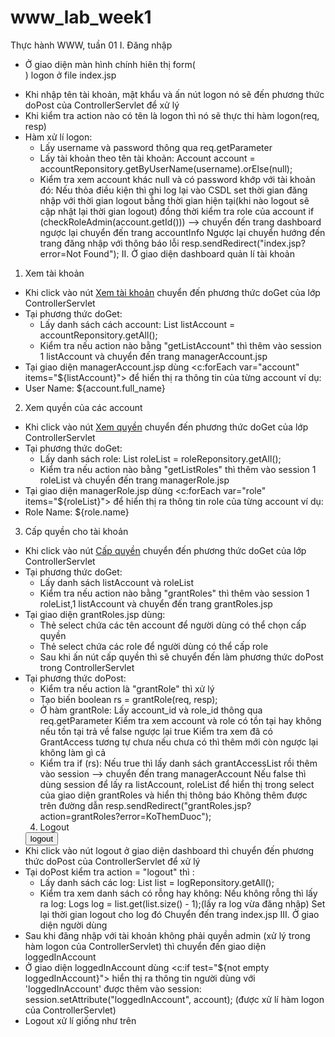 # www_lab_week1
Thực hành WWW, tuần 01
I. Đăng nhập 
  - Ở giao diện màn hình chính hiên thị form(<form action="ControllerServlet" method="post">) logon ở file index.jsp
  - Khi nhập tên tài khoản, mật khẩu và ấn nút logon nó sẽ đến phương thức doPost của ControllerServlet để xử lý
  - Khi kiểm tra action nào có tên là logon thì nó sẽ thực thi hàm  logon(req, resp)
  - Hàm xử lí logon:
    + Lấy username và password thông qua req.getParameter
    + Lấy tài khoản theo tên tài khoản: Account account = accountReponsitory.getByUserName(username).orElse(null);
    + Kiểm tra xem account khác null và có password khớp với tài khoản đó:
      Nếu thỏa điều kiện thì ghi log lại vào CSDL set thời gian đăng nhập với thời gian logout bằng thời gian hiện tại(khi nào logout sẽ cập nhật lại thời gian        logout) đồng thời kiểm tra role của account
          if (checkRoleAdmin(account.getId())) --> chuyển đến trang dashboard
          ngược lại chuyển đến trang accountInfo
      Ngược lại chuyển hướng đến trang đăng nhập với thông báo lỗi resp.sendRedirect("index.jsp?error=Not Found");
II. Ở giao diện dashboard quản lí tài khoản
  1. Xem tài khoản
  - Khi click vào nút <a href="ControllerServlet?action=getListAccount">Xem tài khoản</a> chuyển đến phương thức doGet của lớp ControllerServlet
  - Tại phương thức doGet:
    + Lấy danh sách cách account: List<Account> listAccount = accountReponsitory.getAll(); 
    + Kiểm tra nếu action nào bằng "getListAccount" thì thêm vào session 1 listAccount và chuyển đến trang managerAccount.jsp
  - Tại giao diện managerAccount.jsp dùng <c:forEach var="account" items="${listAccount}"> để hiển thị ra thông tin của từng account
    ví dụ: <li>User Name: ${account.full_name}</li>
  2. Xem quyền của các account
  - Khi click vào nút <a href="ControllerServlet?action=getListRoles">Xem quyền</a> chuyển đến phương thức doGet của lớp ControllerServlet
  - Tại phương thức doGet:
    + Lấy danh sách role: List<Role> roleList = roleReponsitory.getAll();
    + Kiểm tra nếu action nào bằng "getListRoles" thì thêm vào session 1 roleList và chuyển đến trang managerRole.jsp
  - Tại giao diện managerRole.jsp dùng  <c:forEach var="role" items="${roleList}"> để hiển thị ra thông tin role của từng account
    ví dụ: <li>Role Name: ${role.name}</li>
  3. Cấp quyền cho tài khoản
  - Khi click vào nút  <a href="ControllerServlet?action=grantRoles">Cấp quyền</a> chuyển đến phương thức doGet của lớp ControllerServlet
  - Tại phương thức doGet:
    + Lấy danh sách listAccount và roleList
    + Kiểm tra nếu action nào bằng "grantRoles" thì thêm vào session 1 roleList,1 listAccount và chuyển đến trang grantRoles.jsp
  - Tại giao diện grantRoles.jsp dùng:
    + Thẻ select chứa các tên account để người dùng có thể chọn cấp quyền
    + Thẻ select chứa các role để người dùng có thể cấp role
    + Sau khi ấn nút cấp quyền thì sẽ chuyển đến làm phương thức doPost trong ControllerServlet
  - Tại phương thức doPost:
    + Kiểm tra nếu action là "grantRole" thì xử lý
    + Tạo biến boolean rs = grantRole(req, resp);
    + Ở hàm grantRole:
      Lấy account_id và role_id thông qua req.getParameter
      Kiểm tra xem account và role có tồn tại hay không nếu tồn tại trả về false ngược lại true
      Kiểm tra xem đã có GrantAccess tương tự chưa nếu chưa có thì thêm mới còn ngược lại không làm gì cả
    + Kiểm tra  if (rs):
      Nếu true thì lấy danh sách grantAccessList rồi thêm vào session --> chuyển đến trang managerAccount
      Nếu false thì dùng session để lấy ra listAccount, roleList để hiển thị trong select của giao diện grantRoles và
      hiển thị thông báo Không thêm được trên đường dẫn resp.sendRedirect("grantRoles.jsp?action=grantRoles?error=KoThemDuoc");
    4. Logout
      <form action="ControllerServlet" method="post">
        <input type="submit" value="logout">
        <input type="hidden" name="action" value="logout">
    </form>
  - Khi click vào nút logout ở giao diện dashboard thì chuyển đến phương thức doPost của ControllerServlet để xử lý
  - Tại doPost kiểm tra action = "logout" thì :
    + Lấy danh sách các log: List<Logs> list  = logReponsitory.getAll();
    + Kiểm tra xem danh sách có rỗng hay không:
      Nếu không rỗng thì
        lấy ra log: Logs log = list.get(list.size() - 1);(lấy ra log vừa đăng nhập)
        Set lại thời gian logout cho log đó
        Chuyển đến trang index.jsp
III. Ở giao diện người dùng
  - Sau khi đăng nhập với tài khoản không phải quyền admin (xử lý trong hàm logon của ControllerServlet) thì chuyển đến giao diện loggedInAccount
  - Ở giao diện loggedInAccount dùng  <c:if test="${not empty loggedInAccount}"> hiển thị ra thông tin người dùng với 'loggedInAccount' được thêm vào
    session: session.setAttribute("loggedInAccount", account); (được xử lí hàm logon của ControllerServlet)
  - Logout xử lí giống như trên 
      

